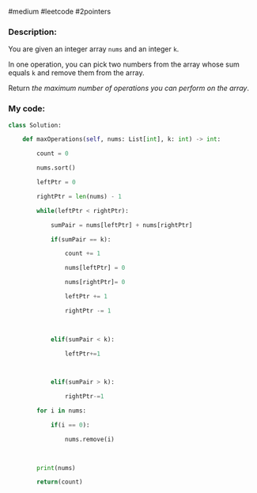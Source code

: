 #medium #leetcode #2pointers 
### Description:
You are given an integer array `nums` and an integer `k`.

In one operation, you can pick two numbers from the array whose sum equals `k` and remove them from the array.

Return _the maximum number of operations you can perform on the array_.

### My code:
```Python
class Solution:

    def maxOperations(self, nums: List[int], k: int) -> int:

        count = 0

        nums.sort()

        leftPtr = 0

        rightPtr = len(nums) - 1

        while(leftPtr < rightPtr):

            sumPair = nums[leftPtr] + nums[rightPtr]

            if(sumPair == k):

                count += 1

                nums[leftPtr] = 0

                nums[rightPtr]= 0

                leftPtr += 1

                rightPtr -= 1

  

            elif(sumPair < k):

                leftPtr+=1

  

            elif(sumPair > k):

                rightPtr-=1

        for i in nums:

            if(i == 0):

                nums.remove(i)

  

        print(nums)

        return(count)
```